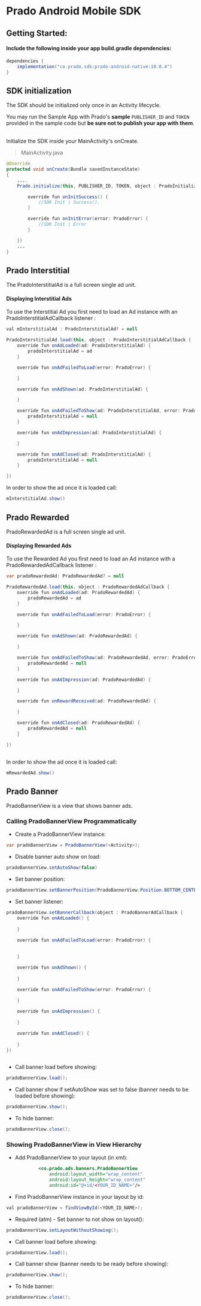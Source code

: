 # Prado Android Mobile SDK

## Getting Started:

#### Include the following inside your app build.gradle dependencies:
```groovy
dependencies {
    implementation("co.prado.sdk:prado-android-native:10.0.4")
}
``` 

## SDK initialization
The SDK should be initialized only once in an Activity lifecycle. 

You may run the Sample App with Prado's <B>sample</B> `PUBLISHER_ID` and `TOKEN` provided in the sample code but <B>be sure not to publish your app with them</B>. 

</br>
Initialize the SDK inside your MainActivity's onCreate.

> MainActivity.java

```java
@Override 
protected void onCreate(Bundle savedInstanceState)
{
    ....
    Prado.initialize(this, PUBLISHER_ID, TOKEN, object : PradoInitializationListener {

        override fun onInitSuccess() {
            //SDK Init | Success().
        }

        override fun onInitError(error: PradoError) {
            //SDK Init | Error
        }

    })    
    ...
}
```

## Prado Interstitial
The PradoInterstitialAd is a full screen single ad unit.

#### Displaying Interstitial Ads

To use the Interstitial Ad you first need to load an Ad instance with an PradoInterstitialAdCallback listener :

```java
val mInterstitialAd : PradoInterstitialAd? = null

PradoInterstitialAd.load(this, object : PradoInterstitialAdCallback {
    override fun onAdLoaded(ad: PradoInterstitialAd) {
        pradoInterstitialAd = ad
    }

    override fun onAdFailedToLoad(error: PradoError) {

    }

    override fun onAdShown(ad: PradoInterstitialAd) {

    }

    override fun onAdFailedToShow(ad: PradoInterstitialAd, error: PradoError) {
        pradoInterstitialAd = null
    }

    override fun onAdImpression(ad: PradoInterstitialAd) {

    }

    override fun onAdClosed(ad: PradoInterstitialAd) {
        pradoInterstitialAd = null
    }

})  

```

In order to show the ad once it is loaded call:

```java
mInterstitialAd.show()
```

## Prado Rewarded
PradoRewardedAd is a full screen single ad unit.

#### Displaying Rewarded Ads

To use the Rewarded Ad you first need to load an Ad instance with a PradoRewardedAdCallback listener :

```java
var pradoRewardedAd: PradoRewardedAd? = null

PradoRewardedAd.load(this, object : PradoRewardedAdCallback {
    override fun onAdLoaded(ad: PradoRewardedAd) {
        pradoRewardedAd = ad
    }

    override fun onAdFailedToLoad(error: PradoError) {

    }

    override fun onAdShown(ad: PradoRewardedAd) {

    }

    override fun onAdFailedToShow(ad: PradoRewardedAd, error: PradoError) {
        pradoRewardedAd = null
    }

    override fun onAdImpression(ad: PradoRewardedAd) {

    }

    override fun onRewardReceived(ad: PradoRewardedAd) {

    }

    override fun onAdClosed(ad: PradoRewardedAd) {
        pradoRewardedAd = null
    }

})
    
```



In order to show the ad once it is loaded call:

```java
mRewardedAd.show()
```

## Prado Banner

PradoBannerView is a view that shows banner ads.
 
### Calling PradoBannerView Programmatically

* Create a PradoBannerView instance:
```java
var pradoBannerView = PradoBannerView(<Activity>); 
```

* Disable banner auto show on load:
```java
pradoBannerView.setAutoShow(false)
```

* Set banner position:
```java
pradoBannerView.setBannerPosition(PradoBannerView.Position.BOTTOM_CENTER); 
```

* Set banner listener:
```java 
pradoBannerView.setBannerCallback(object : PradoBannerAdCallback {
    override fun onAdLoaded() {
       
    }

    override fun onAdFailedToLoad(error: PradoError) {
      
      
    }

    override fun onAdShown() {
        
    }

    override fun onAdFailedToShow(error: PradoError) {
        
    }

    override fun onAdImpression() {
        
    }

    override fun onAdClosed() {
        
    }
})
    
```

* Call banner load before showing:
```java
pradoBannerView.load(); 
```

* Call banner show if setAutoShow was set to false (banner needs to be loaded before showing):
```java
pradoBannerView.show(); 
```

* To hide banner:
```java
pradoBannerView.close(); 
```

### Showing PradoBannerView in View Hierarchy
* Add PradoBannerView to your layout (in xml):
```xml
            <co.prado.ads.banners.PradoBannerView
                android:layout_width="wrap_content"
                android:layout_height="wrap_content"
                android:id="@+id/<YOUR_ID_NAME>"/>
``` 

* Find PradoBannerView instance in your layout by id:
```java
val pradoBannerView = findViewById(<YOUR_ID_NAME>); 
```



* Required (atm) - Set banner to not show on layout():
```java
pradoBannerView.setLayoutWithoutShowing(); 
```

* Call banner load before showing:
```java
pradoBannerView.load(); 
```

* Call banner show (banner needs to be ready before showing):

```java
pradoBannerView.show(); 
```

* To hide banner:
```java
pradoBannerView.close(); 
```
